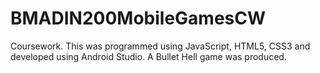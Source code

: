 # BMADIN200MobileGamesCW
Coursework.
This was programmed using JavaScript, HTML5, CSS3 and developed using Android Studio. A Bullet Hell game was produced.
